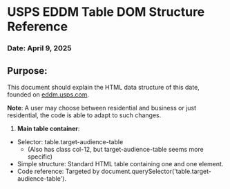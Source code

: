 # USPS EDDM Table DOM Structure Reference
### Date: April 9, 2025

## Purpose:
This document should explain the HTML data structure of this date, founded on [eddm.usps.com](https://eddm.usps.com).

**Note**: A user may choose between residential and business or just residential, the code is able to adapt to such changes.

1. **Main table container**:
- Selector: table.target-audience-table
  - (Also has class col-12, but target-audience-table seems more specific)
- Simple structure: Standard HTML table containing one <thead> and one <tbody> element.
- Code reference: Targeted by document.querySelector('table.target-audience-table').

